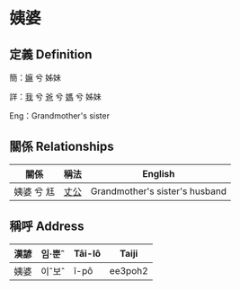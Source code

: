# 姨婆
## 定義 Definition
簡：[嫲](member9.md) 兮 姊妹

詳：[我](member1.md) 兮 [爸](member2.md) 兮 [媽](member9.md) 兮 姊妹

Eng：Grandmother's sister

## 關係 Relationships

關係 | 稱法 | English
--- | --- | --- 
姨婆 兮 尪 | [丈公](member72.md) | Grandmother's sister's husband


## 稱呼 Address

漢諺 | 임·뿐ˆ | Tâi-lô | Taiji
--- | --- | --- | --- 
姨婆 | 이ˆ보ˆ | î-pô | ee3poh2 
